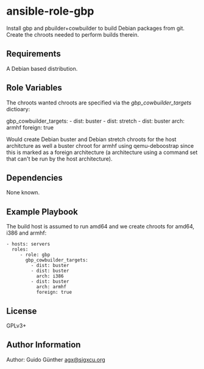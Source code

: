 ansible-role-gbp
=================

Install gbp and pbuilder+cowbuilder to build Debian packages from git. Create
the chroots needed to perform builds therein.

Requirements
------------

A Debian based distribution.

Role Variables
--------------
The chroots wanted chroots are specified via the *gbp_cowbuilder_targets* dictioary:

  gbp_cowbuilder_targets:
        - dist: buster
        - dist: stretch
        - dist: buster
          arch: armhf
          foreign: true

Would create Debian buster and Debian stretch chroots for the host architcture
as well a buster chroot for armhf using qemu-deboostrap since this is marked as
a foreign architecture (a architecture using a command set that can't be run by
the host architecture).

Dependencies
------------

None known.

Example Playbook
----------------
The build host is assumed to run amd64 and we create chroots for amd64, i386
and armhf:

    - hosts: servers
      roles:
         - role: gbp
           gbp_cowbuilder_targets:
             - dist: buster
             - dist: buster
               arch: i386
             - dist: buster
               arch: armhf
               foreign: true

License
-------

GPLv3+

Author Information
------------------

Author: Guido Günther <agx@sigxcu.org>
